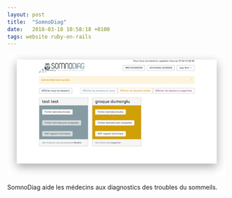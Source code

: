 ```yaml
---
layout: post
title:  "SomnoDiag"
date:   2018-03-18 10:58:18 +0100
tags: website ruby-on-rails
---
```

![Somnodiag](/assets/somnodiag.png)

SomnoDiag aide les médecins aux diagnostics des troubles du sommeils.
